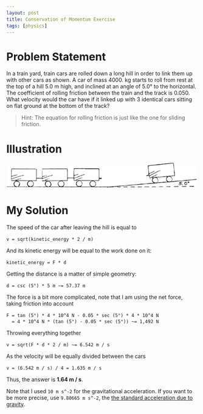 ```yaml
---
layout: post
title: Conservation of Momentum Exercise
tags: [physics]
---
```

# Problem Statement

In a train yard, train cars are rolled down a long hill in order to link them
up with other cars as shown. A car of mass 4000. kg starts to roll from rest at
the top of a hill 5.0 m high, and inclined at an angle of 5.0° to the
horizontal. The coefficient of rolling friction between the train and the track
is 0.050. What velocity would the car have if it linked up with 3 identical
cars sitting on flat ground at the bottom of the track?

> Hint: The equation for rolling friction is just like the one for sliding
> friction.

# Illustration
![Illustration](/assets/physics_problem_illustration.png)

# My Solution
The speed of the car after leaving the hill is equal to

    v = sqrt(kinetic_energy * 2 / m)

And its kinetic energy will be equal to the work done on it:

    kinetic_energy = F * d

Getting the distance is a matter of simple geometry:

    d = csc (5°) * 5 m ~= 57.37 m

The force is a bit more complicated, note that I am using the net force, taking
friction into account

    F = tan (5°) * 4 * 10^4 N - 0.05 * sec (5°) * 4 * 10^4 N
      = 4 * 10^4 N * (tan (5°) - 0.05 * sec (5°)) ~= 1,492 N

Throwing everything together

    v = sqrt(F * d * 2 / m) ~= 6.542 m / s

As the velocity will be equally divided between the cars

    v = (6.542 m / s) / 4 = 1.635 m / s

Thus, the answer is **1.64 m / s**.

Note that I used `10 m s^-2` for the gravitational acceleration. If you want to
be more precise, use `9.80665 m s^-2`, the [the standard acceleration due to
gravity](https://en.wikipedia.org/wiki/Standard_gravity).
